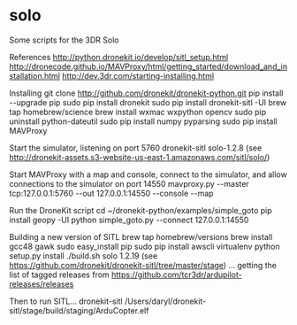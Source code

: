 # solo
Some scripts for the 3DR Solo

References
http://python.dronekit.io/develop/sitl_setup.html
http://dronecode.github.io/MAVProxy/html/getting_started/download_and_installation.html
http://dev.3dr.com/starting-installing.html

Installing
git clone http://github.com/dronekit/dronekit-python.git
pip install --upgrade pip
sudo pip install dronekit
sudo pip install dronekit-sitl -UI
brew tap homebrew/science
brew install wxmac wxpython opencv
sudo pip uninstall python-dateutil
sudo pip install numpy pyparsing
sudo pip install MAVProxy

Start the simulator, listening on port 5760
dronekit-sitl solo-1.2.8 (see http://dronekit-assets.s3-website-us-east-1.amazonaws.com/sitl/solo/)

Start MAVProxy with a map and console, connect to the simulator, and allow connections to the simulator on port 14550
mavproxy.py --master tcp:127.0.0.1:5760 --out 127.0.0.1:14550 --console --map

Run the DroneKit script
cd ~/dronekit-python/examples/simple_goto
pip install geopy -UI
python simple_goto.py --connect 127.0.0.1:14550

Building a new version of SITL
brew tap homebrew/versions
brew install gcc48 gawk
sudo easy_install pip
sudo pip install awscli virtualenv
python setup.py install
./build.sh solo 1.2.19 (see https://github.com/dronekit/dronekit-sitl/tree/master/stage)
… getting the list of tagged releases from https://github.com/tcr3dr/ardupilot-releases/releases

Then to run SITL...
dronekit-sitl /Users/daryl/dronekit-sitl/stage/build/staging/ArduCopter.elf
